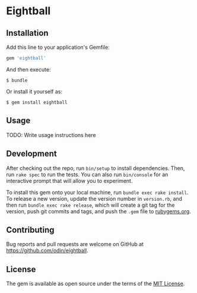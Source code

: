 # Eightball

## Installation

Add this line to your application's Gemfile:

```ruby
gem 'eightball'
```

And then execute:

    $ bundle

Or install it yourself as:

    $ gem install eightball

## Usage

TODO: Write usage instructions here

## Development

After checking out the repo, run `bin/setup` to install dependencies. Then, run `rake spec` to run the tests. You can also run `bin/console` for an interactive prompt that will allow you to experiment.

To install this gem onto your local machine, run `bundle exec rake install`. To release a new version, update the version number in `version.rb`, and then run `bundle exec rake release`, which will create a git tag for the version, push git commits and tags, and push the `.gem` file to [rubygems.org](https://rubygems.org).

## Contributing

Bug reports and pull requests are welcome on GitHub at https://github.com/odin/eightball.


## License

The gem is available as open source under the terms of the [MIT License](http://opensource.org/licenses/MIT).

